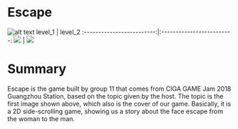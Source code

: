 # Escape
<!-- <center class="half">
    <img src="img/CG.jpg" width="500"/>
</center>
<center class="half">
    <img src="img/level_1.jpg" width="250"/><img src="img/level_2.jpg" width="250"/> 
</center>
<center class="half">
    <img src="img/level_3.jpg" width="250"/><img src="img/level_4.jpg" width="250"/> 
</center> -->

![alt text](https://github.com/RiceLiao/Game-Escape-20180707/blob/master/img/CG.jpg)
level_1             | level_2
:-------------------------:|:-------------------------:
<img src="https://github.com/RiceLiao/Game-Escape-20180707/blob/master/img/level_1.jpg">   |  <img src="https://github.com/RiceLiao/Game-Escape-20180707/blob/master/img/level_2.jpg">

# Summary
Escape is the game built by group 11 that comes from CIGA GAME Jam 2018 Guangzhou Station, based on the topic given by the host. The topic is the first image shown above, which also is the cover of our game. Basically, it is a 2D side-scrolling game, showing us a story about the face escape from the woman to the man.